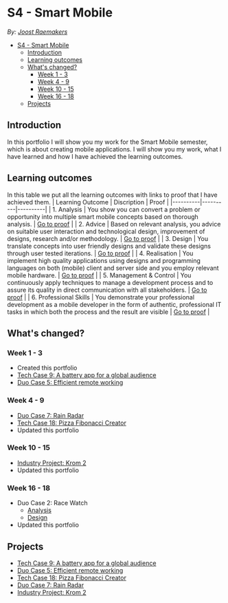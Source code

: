 # S4 - Smart Mobile

_By: [Joost Raemakers](https://github.com/jraemakers)_

- [S4 - Smart Mobile](#s4---smart-mobile)
  - [Introduction](#introduction)
  - [Learning outcomes](#learning-outcomes)
  - [What's changed?](#whats-changed)
    - [Week 1 - 3](#week-1---3)
    - [Week 4 - 9](#week-4---9)
    - [Week 10 - 15](#week-10---15)
    - [Week 16 - 18](#week-16---18)
  - [Projects](#projects)

## Introduction

In this portfolio I will show you my work for the Smart Mobile semester, which is about creating mobile applications. I will show you my work, what I have learned and how I have achieved the learning outcomes.

## Learning outcomes

In this table we put all the learning outcomes with links to proof that I have achieved them.
| Learning Outcome | Discription | Proof |
|----------|----------|----------|
| 1. Analysis | You show you can convert a problem or opportunity into multiple smart mobile concepts based on thorough analysis. | [Go to proof](./Portfolio/Analysis.md) |
| 2. Advice | Based on relevant analysis, you advice on suitable user interaction and technological design, improvement of designs, research and/or methodology. | [Go to proof](./Portfolio/Advice.md) |
| 3. Design | You translate concepts into user friendly designs and validate these designs through user tested iterations. | [Go to proof](./Portfolio/Design.md) |
| 4. Realisation | You implement high quality applications using designs and programming languages on both (mobile) client and server side and you employ relevant mobile hardware. | [Go to proof](./Portfolio/Realisation.md) |
| 5. Management & Control | You continuously apply techniques to manage a development process and to assure its quality in direct communication with all stakeholders. | [Go to proof](./Portfolio/Management%20&%20Control.md) |
| 6. Professional Skills | You demonstrate your professional development as a mobile developer in the form of authentic, professional IT tasks in which both the process and the result are visible | [Go to proof](./Portfolio/Professional%20Skills.md) |

## What's changed?

### Week 1 - 3

-   Created this portfolio
-   [Tech Case 9: A battery app for a global audience](./tech_case_9/)
-   [Duo Case 5: Efficient remote working](https://github.com/jraemakers/Efficient-remote-working)

### Week 4 - 9

-   [Duo Case 7: Rain Radar](https://github.com/jraemakers/how-wet-will-i-get)
-   [Tech Case 18: Pizza Fibonacci Creator](./tech_case_18/)
-   Updated this portfolio

### Week 10 - 15

-   [Industry Project: Krom 2](https://github.com/jraemakers/industry-project-krom2)
-   Updated this portfolio

### Week 16 - 18

-   Duo Case 2: Race Watch
    -   [Analysis](./Portfolio/Analysis.md#week-16---18)
    -   [Design](./duo_case_2/Design.md#week-16---18)
-   Updated this portfolio

## Projects

-   [Tech Case 9: A battery app for a global audience](./tech_case_9/)
-   [Duo Case 5: Efficient remote working](https://github.com/jraemakers/Efficient-remote-working)
-   [Tech Case 18: Pizza Fibonacci Creator](./tech_case_18/)
-   [Duo Case 7: Rain Radar](https://github.com/jraemakers/how-wet-will-i-get)
-   [Industry Project: Krom 2](https://github.com/jraemakers/industry-project-krom2)
